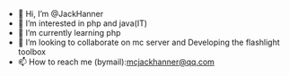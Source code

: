 - 👋 Hi, I’m @JackHanner
- 👀 I’m interested in php and java(IT)
- 🌱 I’m currently learning php
- 💞️ I’m looking to collaborate on mc server and Developing the flashlight toolbox
- 📫 How to reach me (bymail):mcjackhanner@qq.com

<!---
JackHanner/JackHanner is a ✨ special ✨ repository because its `README.md` (this file) appears on your GitHub profile.
You can click the Preview link to take a look at your changes.
--->
